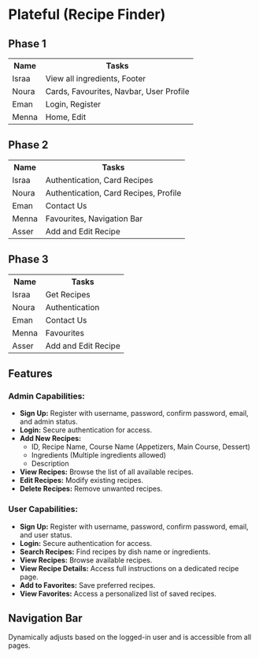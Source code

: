 <h1>Plateful (Recipe Finder)</h1>

  <h2>Phase 1</h2>
  <table>
    <tr>
      <th>Name</th>
      <th>Tasks</th>
    </tr>
    <tr>
      <td>Israa</td>
      <td>View all ingredients, Footer</td>
    </tr>
    <tr>
      <td>Noura</td>
      <td>Cards, Favourites, Navbar, User Profile</td>
    </tr>
    <tr>
      <td>Eman</td>
      <td>Login, Register</td>
    </tr>
    <tr>
      <td>Menna</td>
      <td>Home, Edit</td>
    </tr>
  </table>

  <h2>Phase 2</h2>
  <table>
    <tr>
      <th>Name</th>
      <th>Tasks</th>
    </tr>
    <tr>
      <td>Israa</td>
      <td>Authentication, Card Recipes</td>
    </tr>
    <tr>
      <td>Noura</td>
      <td>Authentication, Card Recipes, Profile</td>
    </tr>
    <tr>
      <td>Eman</td>
      <td>Contact Us</td>
    </tr>
    <tr>
      <td>Menna</td>
      <td>Favourites, Navigation Bar</td>
    </tr>
    <tr>
      <td>Asser</td>
      <td>Add and Edit Recipe</td>
    </tr>
  </table>

<h2>Phase 3</h2>
  <table>
    <tr>
      <th>Name</th>
      <th>Tasks</th>
    </tr>
    <tr>
      <td>Israa</td>
      <td>Get Recipes</td>
    </tr>
    <tr>
      <td>Noura</td>
      <td>Authentication</td>
    </tr>
    <tr>
      <td>Eman</td>
      <td>Contact Us</td>
    </tr>
    <tr>
      <td>Menna</td>
      <td>Favourites</td>
    </tr>
    <tr>
      <td>Asser</td>
      <td>Add and Edit Recipe</td>
    </tr>
  </table>



  <h2>Features</h2>

  <h3>Admin Capabilities:</h3>
  <ul>
    <li><strong>Sign Up:</strong> Register with username, password, confirm password, email, and admin status.</li>
    <li><strong>Login:</strong> Secure authentication for access.</li>
    <li><strong>Add New Recipes:</strong>
      <ul>
        <li>ID, Recipe Name, Course Name (Appetizers, Main Course, Dessert)</li>
        <li>Ingredients (Multiple ingredients allowed)</li>
        <li>Description</li>
      </ul>
    </li>
    <li><strong>View Recipes:</strong> Browse the list of all available recipes.</li>
    <li><strong>Edit Recipes:</strong> Modify existing recipes.</li>
    <li><strong>Delete Recipes:</strong> Remove unwanted recipes.</li>
  </ul>

  <h3>User Capabilities:</h3>
  <ul>
    <li><strong>Sign Up:</strong> Register with username, password, confirm password, email, and user status.</li>
    <li><strong>Login:</strong> Secure authentication for access.</li>
    <li><strong>Search Recipes:</strong> Find recipes by dish name or ingredients.</li>
    <li><strong>View Recipes:</strong> Browse available recipes.</li>
    <li><strong>View Recipe Details:</strong> Access full instructions on a dedicated recipe page.</li>
    <li><strong>Add to Favorites:</strong> Save preferred recipes.</li>
    <li><strong>View Favorites:</strong> Access a personalized list of saved recipes.</li>
  </ul>

  <h2>Navigation Bar</h2>
  <p>Dynamically adjusts based on the logged-in user and is accessible from all pages.</p>
